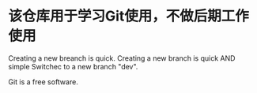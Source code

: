 # 该仓库用于学习Git使用，不做后期工作使用

Creating a new breanch is quick.
Creating a new branch is quick AND simple
Switchec to a new branch "dev".

Git is a free software.